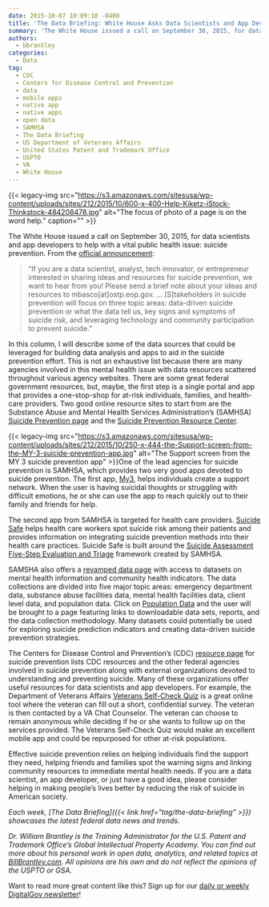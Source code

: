 ```yaml
---
date: 2015-10-07 10:09:18 -0400
title: 'The Data Briefing: White House Asks Data Scientists and App Developers to Help Suicide Prevention Efforts'
summary: 'The White House issued a call on September 30, 2015, for data scientists and app developers to help with a vital public health issue: suicide prevention. From the official announcement: &ldquo;If you are a data scientist, analyst, tech innovator, or entrepreneur interested in sharing ideas and resources for suicide prevention, we want to hear from'
authors:
  - bbrantley
categories:
  - Data
tag:
  - CDC
  - Centers for Disease Control and Prevention
  - data
  - mobile apps
  - native app
  - native apps
  - open data
  - SAMHSA
  - The Data Briefing
  - US Department of Veterans Affairs
  - United States Patent and Trademark Office
  - USPTO
  - VA
  - White House
---
```


{{< legacy-img src="https://s3.amazonaws.com/sitesusa/wp-content/uploads/sites/212/2015/10/600-x-400-Help-Kiketz-iStock-Thinkstock-484208478.jpg" alt="The focus of photo of a page is on the word help." caption="" >}} 

The White House issued a call on September 30, 2015, for data scientists and app developers to help with a vital public health issue: suicide prevention. From the <a href="https://www.whitehouse.gov/blog/2015/09/30/building-partnerships-suicide-prevention" target="_blank">official announcement</a>:

> “If you are a data scientist, analyst, tech innovator, or entrepreneur interested in sharing ideas and resources for suicide prevention, we want to hear from you! Please send a brief note about your ideas and resources to mbasco[at]ostp.eop.gov. &#8230; [S]takeholders in suicide prevention will focus on three topic areas: data-driven suicide prevention or what the data tell us, key signs and symptoms of suicide risk, and leveraging technology and community participation to prevent suicide.”

In this column, I will describe some of the data sources that could be leveraged for building data analysis and apps to aid in the suicide prevention effort. This is not an exhaustive list because there are many agencies involved in this mental health issue with data resources scattered throughout various agency websites. There are some great federal government resources, but, maybe, the first step is a single portal and app that provides a one-stop-shop for at-risk individuals, families, and health-care providers. Two good online resource sites to start from are the Substance Abuse and Mental Health Services Administration&#8217;s (SAMHSA) <a href="http://www.samhsa.gov/tribal-ttac/resources/suicide-prevention" target="_blank">Suicide Prevention page</a> and the <a href="http://www.sprc.org/" target="_blank">Suicide Prevention Resource Center</a>.

{{< legacy-img src="https://s3.amazonaws.com/sitesusa/wp-content/uploads/sites/212/2015/10/250-x-444-the-Support-screen-from-the-MY-3-suicide-prevention-app.jpg" alt="The Support screen from the MY 3 suicide prevention app" >}}One of the lead agencies for suicide prevention is SAMHSA, which provides two very good apps devoted to suicide prevention. The first app, <a href="http://www.suicidepreventionlifeline.org/gethelp/my3-app.aspx" target="_blank">My3</a>, helps individuals create a support network. When the user is having suicidal thoughts or struggling with difficult emotions, he or she can use the app to reach quickly out to their family and friends for help.

The second app from SAMHSA is targeted for health care providers. <a href="http://store.samhsa.gov/apps/suicidesafe/" target="_blank">Suicide Safe</a> helps health care workers spot suicide risk among their patients and provides information on integrating suicide prevention methods into their health care practices. Suicide Safe is built around the <a href="http://store.samhsa.gov/product/Suicide-Assessment-Five-Step-Evaluation-and-Triage-SAFE-T-/SMA09-4432" target="_blank">Suicide Assessment Five-Step Evaluation and Triage</a> framework created by SAMHSA.

SAMSHA also offers a <a href="http://www.samhsa.gov/data/" target="_blank">revamped data page</a> with access to datasets on mental health information and community health indicators. The data collections are divided into five major topic areas: emergency department data, substance abuse facilities data, mental health facilities data, client level data, and population data. Click on <a href="http://www.samhsa.gov/data/population-data-nsduh" target="_blank">Population Data</a> and the user will be brought to a page featuring links to downloadable data sets, reports, and the data collection methodology. Many datasets could potentially be used for exploring suicide prediction indicators and creating data-driven suicide prevention strategies.

The Centers for Disease Control and Prevention’s (CDC) <a href="http://www.cdc.gov/violenceprevention/suicide/resources.html" target="_blank">resource page</a> for suicide prevention lists CDC resources and the other federal agencies involved in suicide prevention along with external organizations devoted to understanding and preventing suicide. Many of these organizations offer useful resources for data scientists and app developers. For example, the Department of Veterans Affairs <a href="https://www.vetselfcheck.org/Welcome.cfm" target="_blank">Veterans Self-Check Quiz</a> is a great online tool where the veteran can fill out a short, confidential survey. The veteran is then contacted by a VA Chat Counselor. The veteran can choose to remain anonymous while deciding if he or she wants to follow up on the services provided. The Veterans Self-Check Quiz would make an excellent mobile app and could be repurposed for other at-risk populations.

Effective suicide prevention relies on helping individuals find the support they need, helping friends and families spot the warning signs and linking community resources to immediate mental health needs. If you are a data scientist, an app developer, or just have a good idea, please consider helping in making people’s lives better by reducing the risk of suicide in American society.

_Each week, [The Data Briefing]({{< link href="tag/the-data-briefing" >}}) showcases the latest federal data news and trends._

_Dr. William Brantley is the Training Administrator for the U.S. Patent and Trademark Office’s Global Intellectual Property Academy. You can find out more about his personal work in open data, analytics, and related topics at <a href="http://billbrantley.com" target="_blank">BillBrantley.com</a>. All opinions are his own and do not reflect the opinions of the USPTO or GSA._

Want to read more great content like this? Sign up for our [daily or weekly DigitalGov newsletter](https://public.govdelivery.com/accounts/USHOWTO/subscriber/new)!